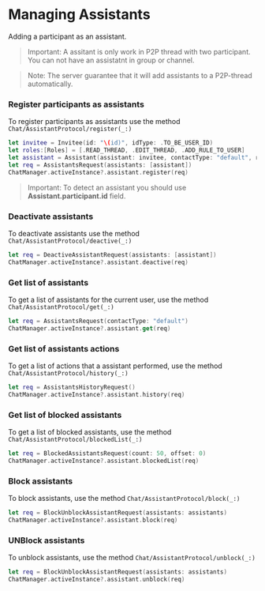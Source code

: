 # Managing Assistants
Adding a participant as an assistant.

>Important: A assitant is only work in P2P thread with two participant. You can not have an assistatnt in group or channel.

>Note: The server guarantee that it will add assistants to a P2P-thread automatically. 

### Register participants as assistants
To register participants as assistants use the method ``Chat/AssistantProtocol/register(_:)``
```swift
let invitee = Invitee(id: "\(id)", idType: .TO_BE_USER_ID)
let roles:[Roles] = [.READ_THREAD, .EDIT_THREAD, .ADD_RULE_TO_USER]
let assistant = Assistant(assistant: invitee, contactType: "default", roleTypes: roles)
let req = AssistantsRequest(assistants: [assistant])
ChatManager.activeInstance?.assistant.register(req)
```

>Important: To detect an assistant you should use **Assistant.participant.id** field.

### Deactivate assistants
To deactivate assistants use the method ``Chat/AssistantProtocol/deactive(_:)``
```swift
let req = DeactiveAssistantRequest(assistants: [assistant])
ChatManager.activeInstance?.assistant.deactive(req)
```

### Get list of assistants
To get a list of assistants for the current user, use the method ``Chat/AssistantProtocol/get(_:)``
```swift
let req = AssistantsRequest(contactType: "default")
ChatManager.activeInstance?.assistant.get(req)
```

### Get list of assistants actions
To get a list of actions that a assistant performed, use the method ``Chat/AssistantProtocol/history(_:)``
```swift
let req = AssistantsHistoryRequest()
ChatManager.activeInstance?.assistant.history(req)
```

### Get list of blocked assistants
To get a list of blocked assistants, use the method ``Chat/AssistantProtocol/blockedList(_:)``
```swift
let req = BlockedAssistantsRequest(count: 50, offset: 0)
ChatManager.activeInstance?.assistant.blockedList(req)
```

### Block assistants
To block assistants, use the method ``Chat/AssistantProtocol/block(_:)``
```swift
let req = BlockUnblockAssistantRequest(assistants: assistants)
ChatManager.activeInstance?.assistant.block(req)
```

### UNBlock assistants
To unblock assistants, use the method ``Chat/AssistantProtocol/unblock(_:)``
```swift
let req = BlockUnblockAssistantRequest(assistants: assistants)
ChatManager.activeInstance?.assistant.unblock(req)
```
